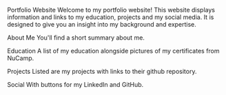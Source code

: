 Portfolio Website
Welcome to my portfolio website! This website displays information and links to my education, projects and my social media. It is designed to give you an insight into my background and expertise.

About Me
You'll find a short summary about me.

Education
A list of my education alongside pictures of my certificates from NuCamp.

Projects
Listed are my projects with links to their github repository.

Social
With buttons for my LinkedIn and GitHub.
